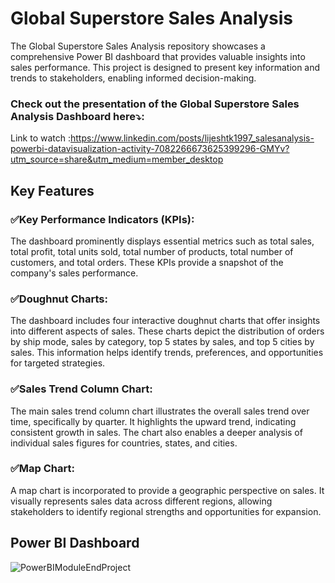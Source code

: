 # Global Superstore Sales Analysis
The Global Superstore Sales Analysis repository showcases a comprehensive Power BI dashboard that provides valuable insights into sales performance. This project is designed to present key information and trends to stakeholders, enabling informed decision-making.
### Check out the presentation of the Global Superstore Sales Analysis Dashboard here⤵:
Link to watch :https://www.linkedin.com/posts/lijeshtk1997_salesanalysis-powerbi-datavisualization-activity-7082266673625399296-GMYv?utm_source=share&utm_medium=member_desktop
## Key Features
### ✅Key Performance Indicators (KPIs): 
The dashboard prominently displays essential metrics such as total sales, total profit, total units sold, total number of products, total number of customers, and total orders. These KPIs provide a snapshot of the company's sales performance.

### ✅Doughnut Charts: 
The dashboard includes four interactive doughnut charts that offer insights into different aspects of sales. These charts depict the distribution of orders by ship mode, sales by category, top 5 states by sales, and top 5 cities by sales. This information helps identify trends, preferences, and opportunities for targeted strategies.

### ✅Sales Trend Column Chart: 
The main sales trend column chart illustrates the overall sales trend over time, specifically by quarter. It highlights the upward trend, indicating consistent growth in sales. The chart also enables a deeper analysis of individual sales figures for countries, states, and cities.

### ✅Map Chart: 
A map chart is incorporated to provide a geographic perspective on sales. It visually represents sales data across different regions, allowing stakeholders to identify regional strengths and opportunities for expansion.

## Power BI Dashboard
![PowerBIModuleEndProject](https://github.com/lijesh010/GlobalSuperstoreSalesAnalysis/assets/131745794/ca62c540-f349-4261-9cac-23bacc6d6fe0)

